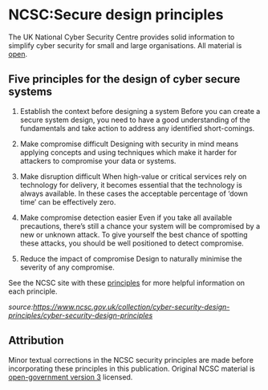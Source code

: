 # NCSC:Secure design principles

The UK National Cyber Security Centre provides solid information to simplify cyber security for small and large organisations. All material is [open](http://www.nationalarchives.gov.uk/doc/open-government-licence/version/3/).

## Five principles for the design of cyber secure systems

1. Establish the context before designing a system
    Before you can create a secure system design, you need to have a good understanding of the fundamentals and take action to address any identified short-comings.
    
2. Make compromise difficult
    Designing with security in mind means applying concepts and using techniques which make it harder for attackers to compromise your data or systems.
    
3. Make disruption difficult
    When high-value or critical services rely on technology for delivery, it becomes essential that the technology is always available. In these cases the acceptable percentage of ‘down time’ can be effectively zero.
    
4. Make compromise detection easier
    Even if you take all available precautions, there’s still a chance your system will be compromised by a new or unknown attack. To give yourself the best chance of spotting these attacks, you should be well positioned to detect compromise.
    
5. Reduce the impact of compromise
    Design to naturally minimise the severity of any compromise.

See the NCSC site with these [principles](https://www.ncsc.gov.uk/collection/cyber-security-design-principles/cyber-security-design-principles) for more helpful information on each principle.

*source:https://www.ncsc.gov.uk/collection/cyber-security-design-principles/cyber-security-design-principles*

## Attribution

Minor textual corrections in the NCSC security principles are made before incorporating these principles in this publication. Original NCSC material is [open-government version 3](https://www.nationalarchives.gov.uk/doc/open-government-licence/version/3/) licensed. 
